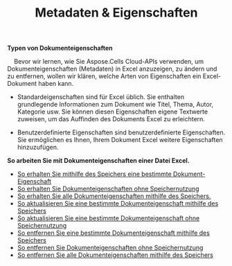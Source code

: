 ﻿---
title: Metadaten & Eigenschaften
second_title: Aspose.Cells Cloud Documen
type: docs
url: /de/metadata/
aliases: [/document-properties/,/working-with-document-properties/]
keywords: Get, delete, and update metadata from excel files
description: Aspose.Cells Cloud REST API unterstützt das Abrufen, Löschen und Aktualisieren von Metadaten aus Excel-Dateien. SDK unterstützt verschiedene Entwicklungssprachen. Dazu gehören Android, C#, Go, Java, NodeJS, Perl, PHP, Python, Ruby und Swift
weight: 100
kwords: Excel, Office Cloud, REST API, Tabellenkalkulation, PDF, CSV, Json, Markdwon, Metadaten und Eigenschaften
---
**Typen von Dokumenteigenschaften**

&nbsp;&nbsp;&nbsp;&nbsp;Bevor wir lernen, wie Sie Aspose.Cells Cloud-APIs verwenden, um Dokumenteigenschaften (Metadaten) in Excel anzuzeigen, zu ändern und zu entfernen, wollen wir klären, welche Arten von Eigenschaften ein Excel-Dokument haben kann.

- Standardeigenschaften sind für Excel üblich. Sie enthalten grundlegende Informationen zum Dokument wie Titel, Thema, Autor, Kategorie usw. Sie können diesen Eigenschaften eigene Textwerte zuweisen, um das Auffinden des Dokuments Excel zu erleichtern.

- Benutzerdefinierte Eigenschaften sind benutzerdefinierte Eigenschaften. Sie ermöglichen es Ihnen, Ihrem Dokument Excel weitere Eigenschaften hinzuzufügen.


**So arbeiten Sie mit Dokumenteigenschaften einer Datei Excel.**

- [So erhalten Sie mithilfe des Speichers eine bestimmte Dokument-Eigenschaft](/cells/de/document-properties/get/)
- [So erhalten Sie Dokumenteigenschaften ohne Speichernutzung](/cells/de/metadata/get/)
- [So erhalten Sie alle Dokumenteigenschaften mithilfe des Speichers.](/cells/de/document-properties/get-all/)
- [So aktualisieren Sie eine bestimmte Dokumenteigenschaft mithilfe des Speichers](/cells/de/document-properties/update/)
- [So aktualisieren Sie eine bestimmte Dokumenteigenschaft ohne Speichernutzung](/cells/de/metadata/update/)
- [So entfernen Sie eine bestimmte Dokumenteigenschaft mithilfe des Speichers](/cells/de/document-properties/delete/)
- [So entfernen Sie Dokumenteigenschaften ohne Speichernutzung](/cells/de/metadata/delete/)
- [So entfernen Sie alle Dokumenteigenschaften mithilfe des Speichers](/cells/de/document-properties/clear/)
